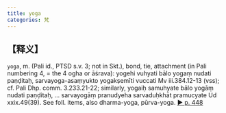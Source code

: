 ```yaml
---
title: yoga
categories: 梵
---
```

## 【释义】
`yoga`, m. (Pali id., PTSD s.v. 3; not in Skt.), bond, tie, attachment (in Pali numbering 4, = the 4 ogha or āśrava): yogehi vuhyati bālo yogaṃ nudati paṇḍitaḥ, sarvayoga-asaṃyukto yogakṣemīti vuccati Mv iii.384.12-13 (vss); cf. Pali Dhp. comm. 3.233.21-22; similarly, yogaiḥ samuhyate bālo yogāṃ nudati paṇḍitaḥ, ... sarvayogāṃ pranudyeha sarvaduḥkhāt pramucyate Ud xxix.49(39). See foll. items, also dharma-yoga, pūrva-yoga.
[► p. 448](http://fanfoyan.com/pdfjs/show-bh.html?cur=448&max=627&len=3&path=/bh/)
